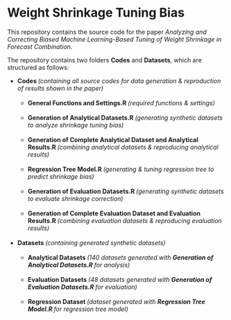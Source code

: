 # Weight Shrinkage Tuning Bias

This repository contains the source code for the paper *Analyzing and Correcting Biased Machine Learning-Based Tuning of Weight Shrinkage in Forecast Combination*. 

The repository contains two folders **Codes** and **Datasets**, which are structured as follows: <br>

<ul>
<li> <b> Codes </b> <i> (containing all source codes for data generation & reproduction of results shown in the paper) </i> <br> <br>
    <ul>
    <li> <b> General Functions and Settings.R </b> 
    <i> (required functions & settings) </i>  </li> <br>
    <li> <b> Generation of Analytical Datasets.R </b> 
    <i> (generating synthetic datasets to analyze shrinkage tuning bias) </i> </li> <br>
    <li> <b> Generation of Complete Analytical Dataset and Analytical Results.R </b> 
    <i> (combining analytical datasets & reproducing analytical results) </i> </li> <br>
    <li> <b> Regression Tree Model.R </b> 
    <i> (generating & tuning regression tree to predict shrinkage bias) </i> </li> <br>
    <li> <b> Generation of Evaluation Datasets.R </b> 
    <i> (generating synthetic datasets to evaluate shrinkage correction) </i> </li> <br>
    <li> <b> Generation of Complete Evaluation Dataset and Evaluation Results.R </b> 
    <i> (combining evaluation datasets & reproducing evaluation results) </i> </li>
    </ul> <br>
<li> <b> Datasets </b> <i> (containing generated synthetic datasets) </i> <br> <br>
   <ul>
   <li> <b> Analytical Datasets </b> 
   <i> (140 datasets generated with <b> Generation of Analytical Datasets.R </b> for analysis) </i> </li> <br>
   <li> <b> Evaluation Datasets </b>
   <i> (48 datasets generated with <b> Generation of Evaluation Datasets.R </b> for evaluation) </i> </li> <br>
        <li> <b> Regression Dataset </b> 
   <i> (dataset generated with <b> Regression Tree Model.R </b> for regression tree model) </i> </li>
</li>
</ul>
